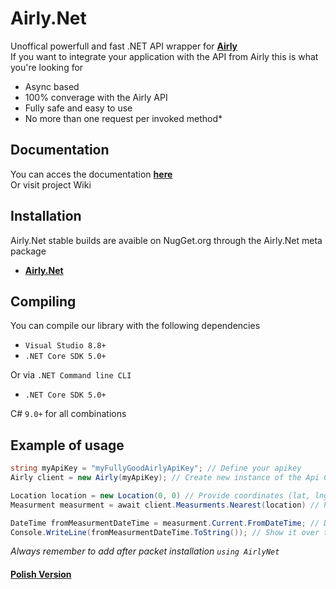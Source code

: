 # Airly.Net

Unoffical powerfull and fast .NET API wrapper for [**Airly**](https://developer.airly.org/docs)<br>
If you want to integrate your application with the API from Airly this is what you're looking for

- Async based 
- 100% converage with the Airly API
- Fully safe and easy to use
- No more than one request per invoked method*

## Documentation

You can acces the documentation [**here**](https://mondonno.github.io/airly.net)<br>
Or visit project Wiki

## Installation

Airly.Net stable builds are avaible on NugGet.org through the Airly.Net meta package
- [**Airly.Net**](https://www.nuget.org/packages/AirlyNet/)

## Compiling
You can compile our library with the following dependencies
- `Visual Studio 8.8+`
- `.NET Core SDK 5.0+`

Or via `.NET Command line CLI`
- `.NET Core SDK 5.0+`

C# `9.0+` for all combinations

## Example of usage
```csharp
string myApiKey = "myFullyGoodAirlyApiKey"; // Define your apikey
Airly client = new Airly(myApiKey); // Create new instance of the Api Client

Location location = new Location(0, 0) // Provide coordinates (lat, lng)
Measurment measurment = await client.Measurments.Nearest(location) // Pass it

DateTime fromMeasurmentDateTime = measurment.Current.FromDateTime; // Destruct actual measurments from date time
Console.WriteLine(fromMeasurmentDateTime.ToString()); // Show it over the world
```
*Always remember to add after packet installation `using AirlyNet`*

#### [Polish Version]()